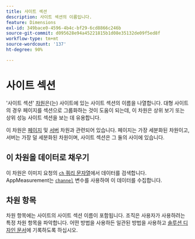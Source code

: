 ```yaml
---
title: 사이트 섹션
description: 사이트 섹션의 이름입니다.
feature: Dimensions
exl-id: 349bace0-4596-4b4c-bf29-6cd8866c246b
source-git-commit: d095628e94a45221815b1d08e35132de09f5ed8f
workflow-type: tm+mt
source-wordcount: '137'
ht-degree: 90%

---
```


# 사이트 섹션

&#39;사이트 섹션&#39; [차원](overview.md)은(는) 사이트에 있는 사이트 섹션의 이름을 나열합니다. 대형 사이트의 경우 페이지를 섹션으로 그룹화하는 것이 도움이 되는데, 이 차원은 상위 보기 또는 상위 성능 사이트 섹션을 보는 데 유용합니다.

이 차원은 [페이지](page.md) 및 [서버](server.md) 차원과 관련되어 있습니다. 페이지는 가장 세분화된 차원이고, 서버는 가장 덜 세분화된 차원이며, 사이트 섹션은 그 둘의 사이에 있습니다.

## 이 차원을 데이터로 채우기

이 차원은 이미지 요청의 [`ch` 쿼리 문자열](/help/implement/validate/query-parameters.md)에서 데이터를 검색합니다. AppMeasurement는 [`channel`](/help/implement/vars/page-vars/channel.md) 변수를 사용하여 이 데이터를 수집합니다.

## 차원 항목

차원 항목에는 사이트의 사이트 섹션 이름이 포함됩니다. 조직은 사용자가 사용하려는 특정 차원 항목을 파악합니다. 어떤 방법을 사용하든 일관된 방법을 사용하고 [솔루션 디자인 문서](/help/implement/prepare/solution-design.md)에 기록하도록 하십시오.
